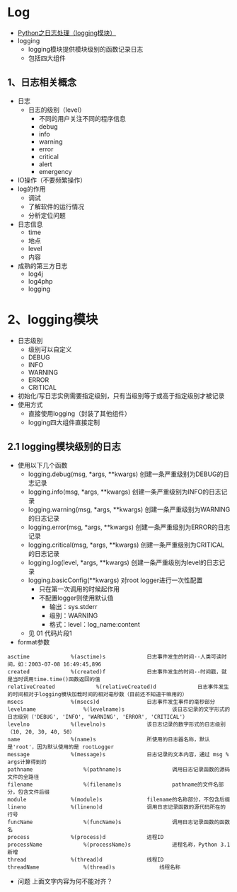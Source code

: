 # Log
- [Python之日志处理（logging模块）](https://www.cnblogs.com/yyds/p/6901864.html)
- logging
    - logging模块提供模块级别的函数记录日志
    - 包括四大组件
## 1、日志相关概念
- 日志
    - 日志的级别（level）
        - 不同的用户关注不同的程序信息
        - debug
        - info
        - warning
        - error
        - critical
        - alert
        - emergency
- IO操作（不要频繁操作）
- log的作用
    - 调试
    - 了解软件的运行情况
    - 分析定位问题
- 日志信息
    - time
    - 地点
    - level
    - 内容
- 成熟的第三方日志
    - log4j
    - log4php
    - logging
# 2、logging模块
- 日志级别
    - 级别可以自定义
    - DEBUG
    - INFO
    - WARNING
    - ERROR
    - CRITICAL
- 初始化/写日志实例需要指定级别，只有当级别等于或高于指定级别才被记录
- 使用方式
    - 直接使用logging（封装了其他组件）
    - logging四大组件直接定制
## 2.1 logging模块级别的日志
- 使用以下几个函数
    - logging.debug(msg, *args, **kwargs) 	    创建一条严重级别为DEBUG的日志记录
    - logging.info(msg, *args, **kwargs) 	    创建一条严重级别为INFO的日志记录
    - logging.warning(msg, *args, **kwargs) 	创建一条严重级别为WARNING的日志记录
    - logging.error(msg, *args, **kwargs) 	    创建一条严重级别为ERROR的日志记录
    - logging.critical(msg, *args, **kwargs) 	创建一条严重级别为CRITICAL的日志记录
    - logging.log(level, *args, **kwargs) 	    创建一条严重级别为level的日志记录
    - logging.basicConfig(**kwargs) 	        对root logger进行一次性配置
        - 只在第一次调用的时候起作用
        - 不配置logger则使用默认值
            - 输出：sys.stderr
            - 级别：WARNING
            - 格式：level：log_name:content
    - 见 01 代码片段1
- format参数
```
asctime             %(asctime)s             日志事件发生的时间--人类可读时间，如：2003-07-08 16:49:45,896
created             %(created)f             日志事件发生的时间--时间戳，就是当时调用time.time()函数返回的值
relativeCreated             %(relativeCreated)d             日志事件发生的时间相对于logging模块加载时间的相对毫秒数（目前还不知道干嘛用的）
msecs               %(msecs)d               日志事件发生事件的毫秒部分
levelname               %(levelname)s               该日志记录的文字形式的日志级别（'DEBUG', 'INFO', 'WARNING', 'ERROR', 'CRITICAL'）
levelno             %(levelno)s             该日志记录的数字形式的日志级别（10, 20, 30, 40, 50）
name                %(name)s                所使用的日志器名称，默认是'root'，因为默认使用的是 rootLogger
message             %(message)s             日志记录的文本内容，通过 msg % args计算得到的
pathname                %(pathname)s                调用日志记录函数的源码文件的全路径
filename                %(filename)s                pathname的文件名部分，包含文件后缀
module              %(module)s              filename的名称部分，不包含后缀
lineno              %(lineno)d              调用日志记录函数的源代码所在的行号
funcName                %(funcName)s                调用日志记录函数的函数名
process             %(process)d             进程ID
processName             %(processName)s             进程名称，Python 3.1新增
thread              %(thread)d              线程ID
threadName              %(thread)s              线程名称 
```
- 问题 上面文字内容为何不能对齐？


























